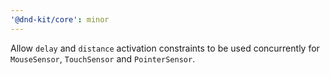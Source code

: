 ```yaml
---
'@dnd-kit/core': minor
---
```


Allow `delay` and `distance` activation constraints to be used concurrently for `MouseSensor`, `TouchSensor` and `PointerSensor`.
